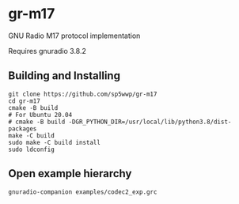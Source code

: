 # gr-m17
GNU Radio M17 protocol implementation

Requires gnuradio 3.8.2

## Building and Installing

```
git clone https://github.com/sp5wwp/gr-m17
cd gr-m17
cmake -B build
# For Ubuntu 20.04
# cmake -B build -DGR_PYTHON_DIR=/usr/local/lib/python3.8/dist-packages
make -C build
sudo make -C build install
sudo ldconfig
```

## Open example hierarchy

```
gnuradio-companion examples/codec2_exp.grc
```
